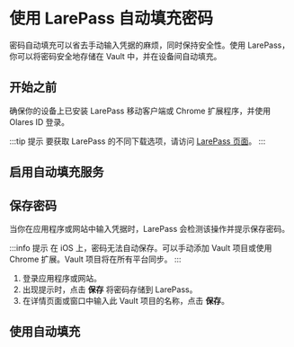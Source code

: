 # 使用 LarePass 自动填充密码

密码自动填充可以省去手动输入凭据的麻烦，同时保持安全性。使用 LarePass，你可以将密码安全地存储在 Vault 中，并在设备间自动填充。

## 开始之前

确保你的设备上已安装 LarePass 移动客户端或 Chrome 扩展程序，并使用 Olares ID 登录。

:::tip 提示
要获取 LarePass 的不同下载选项，请访问 [LarePass 页面](https://www.olares.xyz/larepass)。
:::

## 启用自动填充服务
<tabs>
<template #Android>

1. 打开 LarePass，进入 **设置** > **自动填充**。
2. 打开自动填充，并选择 LarePass 作为自动填充提供程序。
3. 按提示查看并接受安全提示。

</template>
<template #iOS>

由于 iOS 系统限制，必须手动启用 LarePass 自动填充：

1. 打开 iOS 设备上的 **设置** 应用。
2. 使用搜索功能快速找到自动填充设置。
3. 确保自动填充服务已开启，然后激活 LarePass 作为自动填充提供程序。

</template>
<template #Chrome-扩展>

登录浏览器扩展程序时会自动启用自动填充。
</template>
</tabs>

## 保存密码

当你在应用程序或网站中输入凭据时，LarePass 会检测该操作并提示保存密码。

:::info 提示
在 iOS 上，密码无法自动保存。可以手动添加 Vault 项目或使用 Chrome 扩展。Vault 项目将在所有平台同步。
:::

1. 登录应用程序或网站。
2. 出现提示时，点击 **保存** 将密码存储到 LarePass。
3. 在详情页面或窗口中输入此 Vault 项目的名称，点击 **保存**。

## 使用自动填充

<tabs>
<template #Android>

1. 打开尚未登录的应用程序或网站。
2. 点击用户名或密码字段。
3. 在弹出窗口中，点击 **使用 LarePass 自动填充**。
4. 解锁 Vault 以访问保存的凭据。
5. 选择匹配的 Vault 项目自动填充登录信息。

</template>
<template #iOS>

1. 打开尚未登录的应用程序或网站。
2. 点击用户名或密码字段，键盘将上滑显示匹配的登录项，或显示 **密码** 选项。
3. 如果显示匹配的登录项，点击它进行自动填充。
4. 如果显示 **密码** 选项，点击它并解锁 Vault 以访问可用的 Vault 项目。
   :::info 提示
   如果其他自动填充服务（如 iCloud 钥匙串）处于激活状态，请在提供程序列表中选择 **LarePass**。
   :::
5. 选择匹配的 Vault 项目自动填充登录信息。

</template>
<template #Chrome-extension>

1. 打开尚未登录的网站。
2. 在文本字段中点击 LarePass 图标。
3. 在弹出窗口中，选择匹配的登录项进行自动填充。
4. 如果未保存该网站的凭据，选择 **新建项目** 添加新的 Vault 项目。

</template>
</tabs>